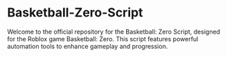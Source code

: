 # Basketball-Zero-Script
Welcome to the official repository for the Basketball: Zero Script, designed for the Roblox game Basketball: Zero. This script features powerful automation tools to enhance gameplay and progression.
